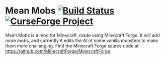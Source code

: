 # Mean Mobs <a href="https://travis-ci.org/GatoCreador887/MeanMobs"><img src="https://img.shields.io/travis/GatoCreador887/MeanMobs.svg" alt="Build Status"/></a> <a href="https://minecraft.curseforge.com/projects/mean-mobs"><img src="http://cf.way2muchnoise.eu/meanmobs.svg" alt="CurseForge Project"/></a>

Mean Mobs is a mod for Minecraft, made using Minecraft Forge. It will add more mobs, and currently it edits the AI of some vanilla monsters to make them more challenging. Find the Minecraft Forge source code at https://github.com/MinecraftForge/MinecraftForge.
